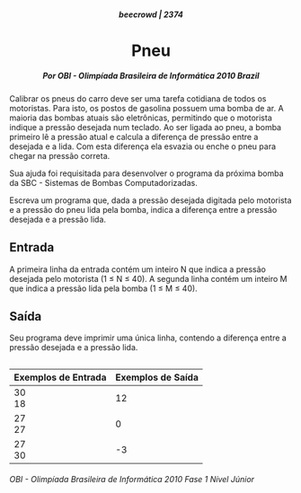 <div align="center">
<h5>beecrowd | 2374</h5>
<h1>Pneu</h1>
<h5>Por OBI - Olimpíada Brasileira de Informática 2010 Brazil</h5>
</div>

Calibrar os pneus do carro deve ser uma tarefa cotidiana de todos os motoristas. Para isto, os postos de gasolina possuem uma bomba de ar. A maioria das bombas atuais são eletrônicas, permitindo que o motorista indique a pressão desejada num teclado. Ao ser ligada ao pneu, a bomba primeiro lê a pressão atual e calcula a diferença de pressão entre a desejada e a lida. Com esta diferença ela esvazia ou enche o pneu para chegar na pressão correta.

Sua ajuda foi requisitada para desenvolver o programa da próxima bomba da SBC - Sistemas de Bombas Computadorizadas.

Escreva um programa que, dada a pressão desejada digitada pelo motorista e a pressão do pneu lida pela bomba, indica a diferença entre a pressão desejada e a pressão lida.

## Entrada
A primeira linha da entrada contém um inteiro N que indica a pressão desejada pelo motorista (1 ≤ N ≤ 40). A segunda linha contém um inteiro M que indica a pressão lida pela bomba (1 ≤ M ≤ 40).

## Saída
Seu programa deve imprimir uma única linha, contendo a diferença entre a pressão desejada e a pressão lida.

##

| Exemplos de Entrada | Exemplos de Saída |
| ------------------- | ----------------- |
| 30 <br> 18          | 12                |
| 27 <br> 27          | 0                 |
| 27 <br> 30          | -3                |

<h6>OBI - Olimpíada Brasileira de Informática 2010 Fase 1 Nível Júnior</h6>
